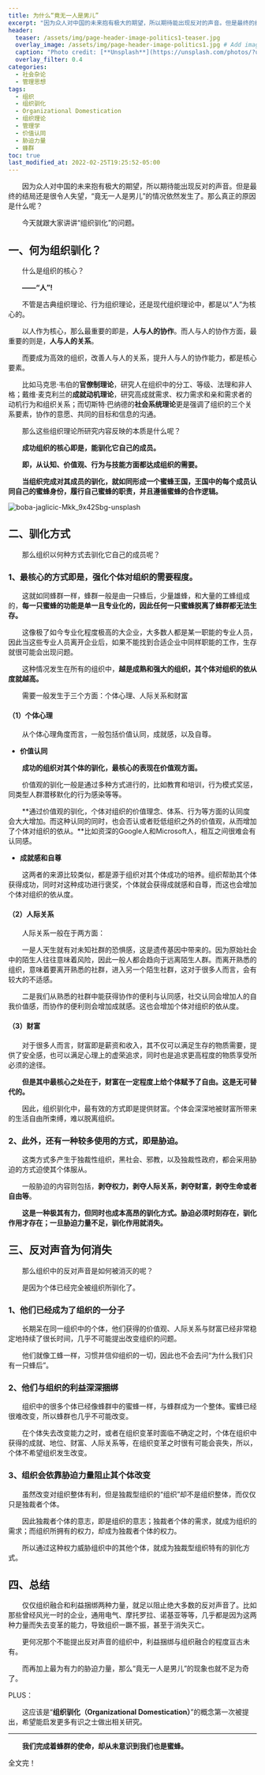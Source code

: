 ```yaml
---
title: 为什么“竟无一人是男儿”
excerpt: "因为众人对中国的未来抱有极大的期望，所以期待能出现反对的声音。但是最终的结局还是很令人失望，“竟无一人是男儿”的情况依然发生了。那么真正的原因是什么呢？"
header:
  teaser: /assets/img/page-header-image-politics1-teaser.jpg
  overlay_image: /assets/img/page-header-image-politics1.jpg # Add image post (optional)
  caption: "Photo credit: [**Unsplash**](https://unsplash.com/photos/?utm_source=unsplash&utm_medium=referral&utm_content=creditCopyText)"
  overlay_filter: 0.4
categories:
  - 社会杂论
  - 管理思想
tags: 
  - 组织
  - 组织驯化
  - Organizational Domestication
  - 组织理论
  - 管理学
  - 价值认同
  - 胁迫力量
  - 蜂群
toc: true
last_modified_at: 2022-02-25T19:25:52-05:00
---
```


&emsp;&emsp;因为众人对中国的未来抱有极大的期望，所以期待能出现反对的声音。但是最终的结局还是很令人失望，“竟无一人是男儿”的情况依然发生了。那么真正的原因是什么呢？

&emsp;&emsp;今天就跟大家讲讲“组织驯化”的问题。

## 一、何为组织驯化？

&emsp;&emsp;什么是组织的核心？

&emsp;&emsp;**——“人”!**

&emsp;&emsp;不管是古典组织理论、行为组织理论，还是现代组织理论中，都是以“人”为核心的。

&emsp;&emsp;以人作为核心，那么最重要的即是，**人与人的协作**。而人与人的协作方面，最重要的则是，**人与人的关系**。

&emsp;&emsp;而要成为高效的组织，改善人与人的关系，提升人与人的协作能力，都是核心要素。

&emsp;&emsp;比如马克思·韦伯的**官僚制理论**，研究人在组织中的分工、等级、法理和非人格；戴维·麦克利兰的**成就动机理论**，研究高成就需求、权力需求和亲和需求者的动机行为和组织关系；而切斯特·巴纳德的**社会系统理论**更是强调了组织的三个关系要素，协作的意愿、共同的目标和信息的沟通。

&emsp;&emsp;那么这些组织理论所研究内容反映的本质是什么呢？

&emsp;&emsp;**成功组织的核心即是，能驯化它自己的成员。**

&emsp;&emsp;**即，从认知、价值观、行为与技能方面都达成组织的需要。**

&emsp;&emsp;**当组织完成对其成员的驯化，就如同形成一个蜜蜂王国，王国中的每个成员认同自己的蜜蜂身份，履行自己蜜蜂的职责，并且遵循蜜蜂的合作逻辑。**

![boba-jaglicic-Mkk_9x42Sbg-unsplash](https://kewtgh.github.io/PicSunflowers/img/2022/boba-jaglicic-Mkk_9x42Sbg-unsplash.jpg)

## 二、驯化方式

&emsp;&emsp;那么组织以何种方式去驯化它自己的成员呢？

### 1、最核心的方式即是，强化个体对组织的需要程度。

&emsp;&emsp;这就如同蜂群一样，蜂群一般是由一只蜂后，少量雄蜂，和大量的工蜂组成的，**每一只蜜蜂的功能是单一且专业化的，因此任何一只蜜蜂脱离了蜂群都无法生存。**

&emsp;&emsp;这像极了如今专业化程度极高的大企业，大多数人都是某一职能的专业人员，因此当这些专业人员离开企业后，如果不能找到合适企业中同样职能的工作，生存就很可能会出现问题。

&emsp;&emsp;这种情况发生在所有的组织中，**越是成熟和强大的组织，其个体对组织的依从度就越高。**

&emsp;&emsp;需要一般发生于三个方面：个体心理、人际关系和财富

#### （1）个体心理

&emsp;&emsp;从个体心理角度而言，一般包括价值认同，成就感，以及自尊。

- **价值认同**

&emsp;&emsp;**成功的组织对其个体的驯化，最核心的表现在价值观方面。**

&emsp;&emsp;价值观的驯化一般是通过多种方式进行的，比如教育和培训，行为模式奖惩，同类型人群潜移默化的行为感染等等。

&emsp;&emsp;**通过价值观的驯化，个体对组织的价值理念、体系、行为等方面的认同度会大大增加。而这种认同的同时，也会否认或者贬低组织之外的价值观，从而增加了个体对组织的依从。**比如资深的Google人和Microsoft人，相互之间很难会有认同感。

- **成就感和自尊**

&emsp;&emsp;这两者的来源比较类似，都是源于组织对其个体成功的培养。组织帮助其个体获得成功，同时对这种成功进行褒奖，个体就会获得成就感和自尊，而这也会增加个体对组织的依从度。

#### （2）人际关系

&emsp;&emsp;人际关系一般在于两方面：

&emsp;&emsp;一是人天生就有对未知社群的恐惧感，这是遗传基因中带来的。因为原始社会中的陌生人往往意味着风险，因此一般人都会趋向于远离陌生人群。而离开熟悉的组织，意味着要离开熟悉的社群，进入另一个陌生社群，这对于很多人而言，会有较大的不适感。

&emsp;&emsp;二是我们从熟悉的社群中能获得协作的便利与认同感，社交认同会增加人的自我价值感，而协作的便利则会增加成就感。这也会增加个体对组织的依从度。

#### （3）财富

&emsp;&emsp;对于很多人而言，财富即是薪资和收入，其不仅可以满足生存的物质需要，提供了安全感，也可以满足心理上的虚荣追求，同时也是追求更高程度的物质享受所必须的途径。

&emsp;&emsp;**但是其中最核心之处在于，财富在一定程度上给个体赋予了自由。这是无可替代的。**

&emsp;&emsp;因此，组织驯化中，最有效的方式即是提供财富。个体会深深地被财富所带来的生活自由所束缚，难以脱离组织。

### 2、此外，还有一种较多使用的方式，即是胁迫。

&emsp;&emsp;这类方式多产生于独裁性组织，黑社会、邪教，以及独裁性政府，都会采用胁迫的方式迫使其个体服从。

&emsp;&emsp;一般胁迫的内容则包括，**剥夺权力，剥夺人际关系，剥夺财富，剥夺生命或者自由等**。

&emsp;&emsp;**这是一种极其有力，但同时也成本高昂的驯化方式。胁迫必须时刻存在，驯化作用才存在；一旦胁迫力量不足，驯化作用就消失。**

## 三、反对声音为何消失

&emsp;&emsp;那么组织中的反对声音是如何被消灭的呢？

&emsp;&emsp;是因为个体已经完全被组织所驯化了。

### 1、他们已经成为了组织的一分子

&emsp;&emsp;长期呆在同一组织中的个体，他们获得的价值观、人际关系与财富已经非常稳定地持续了很长时间，几乎不可能提出改变组织的问题。

&emsp;&emsp;他们就像工蜂一样，习惯并信仰组织的一切，因此也不会去问“为什么我们只有一只蜂后”。

### 2、他们与组织的利益深深捆绑

&emsp;&emsp;组织中的很多个体已经像蜂群中的蜜蜂一样，与蜂群成为一个整体。蜜蜂已经很难改变，所以蜂群也几乎不可能改变。

&emsp;&emsp;在个体失去改变能力之时，或者在组织变革时面临不确定之时，个体在组织中获得的成就、地位、财富、人际关系等，在组织变革之时很有可能会丧失，所以，个体不希望组织发生改变。

### 3、组织会依靠胁迫力量阻止其个体改变

&emsp;&emsp;虽然改变对组织整体有利，但是独裁型组织的“组织”却不是组织整体，而仅仅只是独裁者个体。

&emsp;&emsp;因此独裁者个体的意志，即是组织的意志；独裁者个体的需求，就成为组织的需求；而组织所拥有的权力，却成为独裁者个体的权力。

&emsp;&emsp;所以通过这种权力威胁组织中的其他个体，就成为独裁型组织特有的驯化方式。

## 四、总结

&emsp;&emsp;仅仅组织融合和利益捆绑两种力量，就足以阻止绝大多数的反对声音了。比如那些曾经风光一时的企业，通用电气、摩托罗拉、诺基亚等等，几乎都是因为这两种力量而失去变革的能力，导致组织一蹶不振，甚至于消失灭亡。

&emsp;&emsp;更何况那个不能提出反对声音的组织中，利益捆绑与组织融合的程度亘古未有。

&emsp;&emsp;而再加上最为有力的胁迫力量，那么“竟无一人是男儿”的现象也就不足为奇了。

PLUS：

&emsp;&emsp;这应该是“**组织驯化（Organizational Domestication）**”的概念第一次被提出，希望能启发更多有识之士做出相关研究。

---

&emsp;&emsp;**我们完成着蜂群的使命，却从未意识到我们也是蜜蜂。**

全文完！
